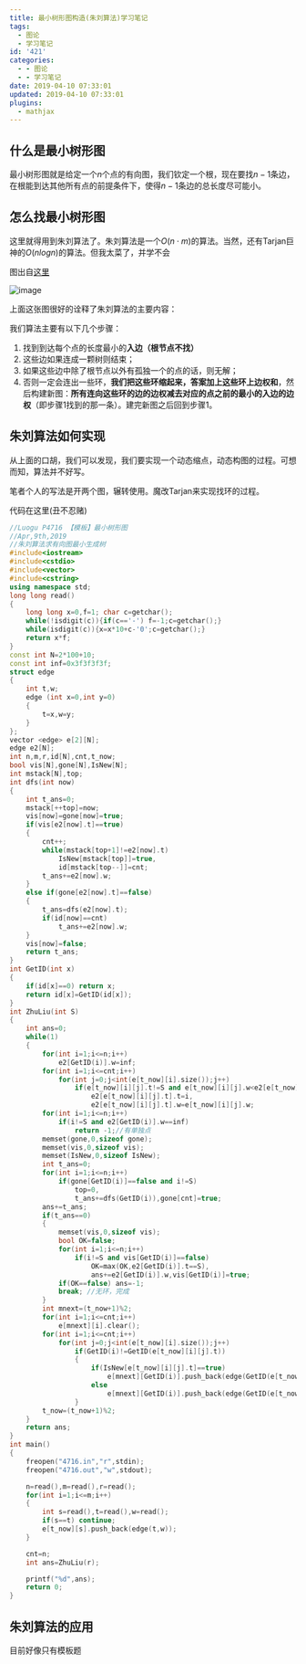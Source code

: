 ```yaml
---
title: 最小树形图构造(朱刘算法)学习笔记
tags:
  - 图论
  - 学习笔记
id: '421'
categories:
  - - 图论
  - - 学习笔记
date: 2019-04-10 07:33:01
updated: 2019-04-10 07:33:01
plugins:
  - mathjax
---
```


## 什么是最小树形图

最小树形图就是给定一个$n$个点的有向图，我们钦定一个根，现在要找$n-1$条边，在根能到达其他所有点的前提条件下，使得$n-1$条边的总长度尽可能小。


## 怎么找最小树形图

这里就得用到朱刘算法了。朱刘算法是一个$O(n \cdot m)$的算法。当然，还有Tarjan巨神的$O(nlogn)$的算法。但我太菜了，并学不会 

图出自[这里](https://www.luogu.org/blog/i207M/shu-xing-tu-shu-liu-suan-fa-xue-xi-bi-ji-xie-ti-bao-gao-p4716-post) 

![image](https://cdn.luogu.com.cn/upload/pic/22858.png) 

上面这张图很好的诠释了朱刘算法的主要内容： 

我们算法主要有以下几个步骤： 

1. 找到到达每个点的长度最小的**入边（根节点不找）** 
2. 这些边如果连成一颗树则结束； 
3. 如果这些边中除了根节点以外有孤独一个的点的话，则无解； 
4. 否则一定会连出一些环，**我们把这些环缩起来，答案加上这些环上边权和**，然后构建新图：**所有连向这些环的边的边权减去对应的点之前的最小的入边的边权**（即步骤1找到的那一条）。建完新图之后回到步骤1。


## 朱刘算法如何实现

从上面的口胡，我们可以发现，我们要实现一个动态缩点，动态构图的过程。可想而知，算法并不好写。 

笔者个人的写法是开两个图，辗转使用。魔改Tarjan来实现找环的过程。 

代码在这里(丑不忍赌)

```cpp
//Luogu P4716 【模板】最小树形图
//Apr,9th,2019
//朱刘算法求有向图最小生成树
#include<iostream>
#include<cstdio>
#include<vector>
#include<cstring>
using namespace std;
long long read()
{
    long long x=0,f=1; char c=getchar();
    while(!isdigit(c)){if(c=='-') f=-1;c=getchar();}
    while(isdigit(c)){x=x*10+c-'0';c=getchar();}
    return x*f;
}
const int N=2*100+10;
const int inf=0x3f3f3f3f;
struct edge
{
    int t,w;
    edge (int x=0,int y=0)
    {
        t=x,w=y;
    }
};
vector <edge> e[2][N];
edge e2[N];
int n,m,r,id[N],cnt,t_now;
bool vis[N],gone[N],IsNew[N];
int mstack[N],top;
int dfs(int now)
{
    int t_ans=0;
    mstack[++top]=now;
    vis[now]=gone[now]=true;
    if(vis[e2[now].t]==true)
    {
        cnt++;
        while(mstack[top+1]!=e2[now].t)
            IsNew[mstack[top]]=true,
            id[mstack[top--]]=cnt;
        t_ans+=e2[now].w;
    }
    else if(gone[e2[now].t]==false)
    {
        t_ans=dfs(e2[now].t);
        if(id[now]==cnt)
            t_ans+=e2[now].w;
    }
    vis[now]=false;
    return t_ans;
}
int GetID(int x)
{
    if(id[x]==0) return x;
    return id[x]=GetID(id[x]);
}
int ZhuLiu(int S)
{
    int ans=0;
    while(1)
    {
        for(int i=1;i<=n;i++)
            e2[GetID(i)].w=inf;
        for(int i=1;i<=cnt;i++)
            for(int j=0;j<int(e[t_now][i].size());j++)
                if(e[t_now][i][j].t!=S and e[t_now][i][j].w<e2[e[t_now][i][j].t].w)
                    e2[e[t_now][i][j].t].t=i,
                    e2[e[t_now][i][j].t].w=e[t_now][i][j].w;
        for(int i=1;i<=n;i++)
            if(i!=S and e2[GetID(i)].w==inf)
                return -1;//有单独点
        memset(gone,0,sizeof gone);
        memset(vis,0,sizeof vis);
        memset(IsNew,0,sizeof IsNew);
        int t_ans=0;
        for(int i=1;i<=n;i++)
            if(gone[GetID(i)]==false and i!=S)
                top=0,
                t_ans+=dfs(GetID(i)),gone[cnt]=true;
        ans+=t_ans;
        if(t_ans==0)
        {
            memset(vis,0,sizeof vis);
            bool OK=false;
            for(int i=1;i<=n;i++)
                if(i!=S and vis[GetID(i)]==false)
                    OK=max(OK,e2[GetID(i)].t==S),
                    ans+=e2[GetID(i)].w,vis[GetID(i)]=true;
            if(OK==false) ans=-1;
            break; //无环，完成
        }
        int mnext=(t_now+1)%2;
        for(int i=1;i<=cnt;i++)
            e[mnext][i].clear();
        for(int i=1;i<=cnt;i++)
            for(int j=0;j<int(e[t_now][i].size());j++)
                if(GetID(i)!=GetID(e[t_now][i][j].t))
                {
                    if(IsNew[e[t_now][i][j].t]==true)
                        e[mnext][GetID(i)].push_back(edge(GetID(e[t_now][i][j].t),e[t_now][i][j].w - e2[e[t_now][i][j].t].w));
                    else
                        e[mnext][GetID(i)].push_back(edge(GetID(e[t_now][i][j].t),e[t_now][i][j].w));
                }
        t_now=(t_now+1)%2;
    }
    return ans;
}
int main()
{
    freopen("4716.in","r",stdin);
    freopen("4716.out","w",stdout);

    n=read(),m=read(),r=read();
    for(int i=1;i<=m;i++)
    {
        int s=read(),t=read(),w=read();
        if(s==t) continue;
        e[t_now][s].push_back(edge(t,w));
    }

    cnt=n;
    int ans=ZhuLiu(r);

    printf("%d",ans);
    return 0;
}

```


## 朱刘算法的应用

目前好像只有模板题